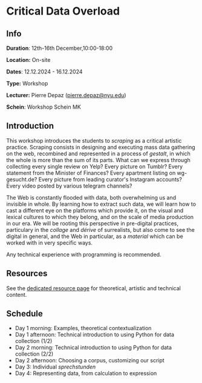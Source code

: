 # Critical Data Overload

## Info

__Duration__: 12th-16th December,10:00-18:00

__Location:__ On-site

__Dates__: 12.12.2024 - 16.12.2024

__Type:__ Workshop

__Lecturer:__ Pierre Depaz ([pierre.depaz@nyu.edu](mailto:pierre.depaz@nyu.edu))

__Schein__: Workshop Schein MK

## Introduction

This workshop introduces the students to _scraping_ as a critical artistic practice. Scraping consists in designing and executing mass data gathering on the web, recombined and represented in a process of _gestalt_, in which the whole is more than the sum of its parts. What can we express through collecting every single review on Yelp? Every picture on Tumblr? Every statement from the Minister of Finances? Every apartment listing on wg-gesucht.de? Every picture from leading curator's Instagram accounts? Every video posted by various telegram channels?

The Web is constantly flooded with data, both overwhelming us and invisible in whole. By learning how to extract such data, we will learn how to cast a different eye on the platforms which provide it, on the visual and lexical cultures to which they belong, and on the scale of media production in our era. We will be rooting this perspective in pre-digital practices, particulary in the _collage_ and _dérive_ of surrealists, but also come to see the digital in general, and the Web in particular, as a _material_ which can be worked with in very specific ways.

Any technical experience with programming is recommended.

## Resources

See the [dedicated resource page](./Resources.md) for theoretical, artistic and technical content.

## Schedule

- Day 1 morning: Examples, theoretical contextualization
- Day 1 afternoon: Technical introduction to using Python for data collection (1/2)
- Day 2 morning: Technical introduction to using Python for data collection (2/2)
- Day 2 afternoon: Choosing a corpus, customizing our script
- Day 3: Individual _sprechstunden_
- Day 4: Representing data, from calculation to expression
